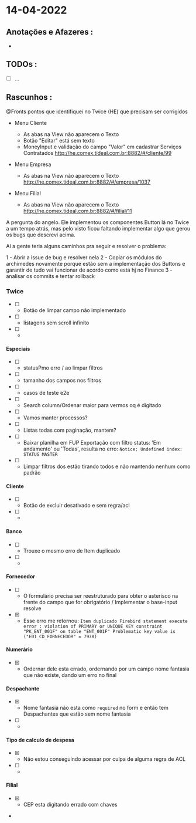 # 14-04-2022



## Anotações e Afazeres :
- 


## TODOs :
- [ ] ...



## Rascunhos :

@Fronts pontos que identifiquei no Twice (HE) que precisam ser corrigidos

- Menu Cliente
    - As abas na View não aparecem o Texto
    - Botão "Editar" está sem texto
    - MoneyInput e validação do campo "Valor" em cadastrar Serviços Contratados
http://he.comex.tideal.com.br:8882/#/cliente/99


- Menu Empresa
    - As abas na View não aparecem o Texto
    http://he.comex.tideal.com.br:8882/#/empresa/1037


- Menu Filial
    - As abas na View não aparecem o Texto
    http://he.comex.tideal.com.br:8882/#/filial/11

A pergunta do angelo. Ele implementou os componentes Button lá no Twice a um tempo atrás, mas pelo visto ficou faltando implementar algo que gerou os bugs que descrevi acima. 

Aí a gente teria alguns caminhos pra seguir e resolver o problema:

1 - Abrir a issue de bug e resolver nela
2 - Copiar os módulos do archimedes novamente porque estão sem a implementação dos Buttons e garantir de tudo vai funcionar de acordo como está hj no Finance
3 - analisar os commits e tentar rollback


### Twice
- [ ] - Botão de limpar campo não implementado
- [ ] - listagens sem scroll infinito
- [ ] - 

#### Especiais
- [ ] - statusPmo erro / ao limpar filtros
- [ ] - tamanho dos campos nos filtros
- [ ] - casos de teste e2e
- [ ] - Search column/Ordenar maior para vermos oq é digitado
- [ ] - Vamos manter processos?
- [ ] - Listas todas com paginação, mantem?
- [ ] - Baixar planilha em FUP Exportação com filtro status: 'Em andamento' ou 'Todas', resulta no erro: `Notice: Undefined index: STATUS MASTER`
- [ ] - Limpar filtros dos estão tirando todos e não mantendo nenhum como padrão
#### Cliente
- [ ] - Botão de excluir desativado e sem regra/acl
- [ ] - 

#### Banco
- [ ] - Trouxe o mesmo erro de Item duplicado
- [ ] - 

#### Fornecedor
- [ ] - O formulário precisa ser reestruturado para obter o asterisco na frente do campo que for obrigatório / Implementar o base-input resolve
- [x] - Esse erro me retornou: `Item duplicado Firebird statement execute error : violation of PRIMARY or UNIQUE KEY constraint "PK_ENT_001F" on table "ENT_001F" Problematic key value is ("E01_CD_FORNECEDOR" = 7978)`

#### Numerário
- [x] - Ordernar dele esta errado, ordernando por um campo nome fantasia que não existe, dando um erro no final

#### Despachante
- [x] - Nome fantasia não esta como `required` no form e então tem Despachantes que estão sem nome fantasia
- [ ] - 

#### Tipo de calculo de despesa
- [x] - Não estou conseguindo acessar por culpa de alguma regra de ACL
- [ ] - 

#### Filial
- [x] - CEP esta digitando errado com chaves
- 